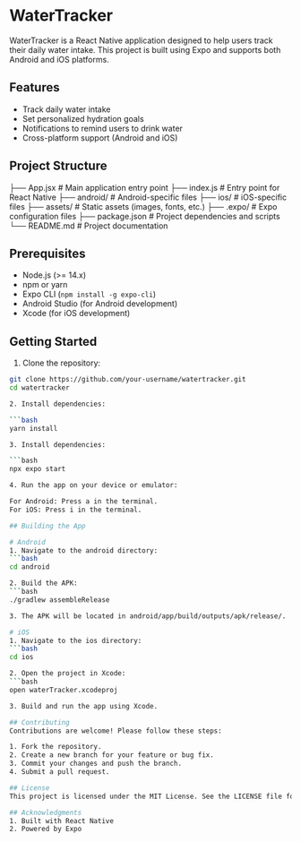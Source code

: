 # WaterTracker

WaterTracker is a React Native application designed to help users track their daily water intake. This project is built using Expo and supports both Android and iOS platforms.

## Features

- Track daily water intake
- Set personalized hydration goals
- Notifications to remind users to drink water
- Cross-platform support (Android and iOS)

## Project Structure
├── App.jsx # Main application entry point ├── index.js # Entry point for React Native ├── android/ # Android-specific files ├── ios/ # iOS-specific files ├── assets/ # Static assets (images, fonts, etc.) ├── .expo/ # Expo configuration files ├── package.json # Project dependencies and scripts └── README.md # Project documentation


## Prerequisites

- Node.js (>= 14.x)
- npm or yarn
- Expo CLI (`npm install -g expo-cli`)
- Android Studio (for Android development)
- Xcode (for iOS development)

## Getting Started

1. Clone the repository:

  ```bash
  git clone https://github.com/your-username/watertracker.git
  cd watertracker

2. Install dependencies:

  ```bash
  yarn install

3. Install dependencies:

  ```bash
  npx expo start

4. Run the app on your device or emulator:

For Android: Press a in the terminal.
For iOS: Press i in the terminal.

## Building the App

# Android
1. Navigate to the android directory:
  ```bash
  cd android

2. Build the APK:
  ```bash
  ./gradlew assembleRelease

3. The APK will be located in android/app/build/outputs/apk/release/.

# iOS
1. Navigate to the ios directory:
  ```bash
  cd ios

2. Open the project in Xcode:
  ```bash
  open waterTracker.xcodeproj

3. Build and run the app using Xcode.

## Contributing
Contributions are welcome! Please follow these steps:

1. Fork the repository.
2. Create a new branch for your feature or bug fix.
3. Commit your changes and push the branch.
4. Submit a pull request.

## License
This project is licensed under the MIT License. See the LICENSE file for details.

## Acknowledgments
1. Built with React Native
2. Powered by Expo



